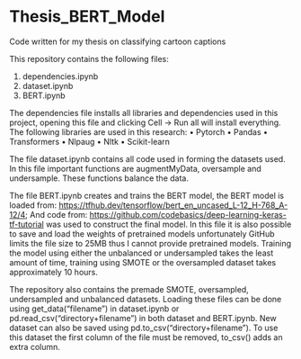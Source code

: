 # Thesis_BERT_Model
Code written for my thesis on classifying cartoon captions

This repository contains the following files:
1.	dependencies.ipynb
2.	dataset.ipynb
3.	BERT.ipynb

The dependencies file installs all libraries and dependencies used in this project, opening this file and clicking Cell -> Run all will install everything. The following libraries are used in this research:
•	Pytorch
•	Pandas
•	Transformers
•	Nlpaug
•	Nltk
•	Scikit-learn

The file dataset.ipynb contains all code used in forming the datasets used. In this file important functions are augmentMyData, oversample and undersample. These functions balance the data.

The file BERT.ipynb creates and trains the BERT model, the BERT model is loaded from: https://tfhub.dev/tensorflow/bert_en_uncased_L-12_H-768_A-12/4; And code from: https://github.com/codebasics/deep-learning-keras-tf-tutorial was used to construct the final model. In this file it is also possible to save and load the weights of pretrained models unfortunately GitHub limits the file size to 25MB thus I cannot provide pretrained models. Training the model using either the unbalanced or undersampled takes the least amount of time, training using SMOTE or the oversampled dataset takes approximately 10 hours.

The repository also contains the premade SMOTE, oversampled, undersampled and unbalanced datasets. Loading these files can be done using get_data(“filename”) in dataset.ipynb or pd.read_csv(“directory+filename”) in both dataset and BERT.ipynb. New dataset can also be saved using pd.to_csv(“directory+filename”). To use this dataset the first column of the file must be removed, to_csv() adds an extra column. 
